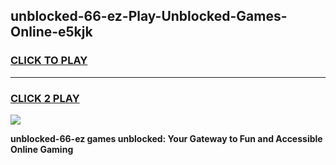 
## unblocked-66-ez-Play-Unblocked-Games-Online-e5kjk
<h3>
<a href="https://premium76.site?title=unblocked-66-ez&ref=25A">CLICK TO PLAY</a></h3>
<hr>

<h3>
<a href="https://premium76.site?title=unblocked-66-ez&ref=25A">CLICK 2 PLAY</a>
  
</h3>

<a href="https://premium76.site?title=unblocked-66-ez&ref=25A"><img src="https://clearcache.store/games.png"></a>


**unblocked-66-ez games unblocked: Your Gateway to Fun and Accessible Online Gaming**
